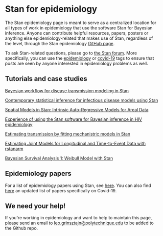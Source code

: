 # Stan for epidemiology

The Stan epidemiology page is meant to serve as a centralized location for all types of work in epidemiology that use the software Stan for Bayesian inference. Anyone can contribute helpful resources, papers, posters or anything else epidemiology-related that makes use of Stan, regardless of the level, through the Stan epidemiology [GitHub page](https://github.com/epidemiology-stan/epidemiology-stan.github.io).

To ask Stan-related questions, please go to [the Stan forum](https://discourse.mc-stan.org/). More specifically, you can use the [epidemiology](https://discourse.mc-stan.org/tag/epidemiology) or [covid-19](https://discourse.mc-stan.org/tag/covid-19) tags to ensure that posts are seen by anyone interested in epidemiology problems as well.

## Tutorials and case studies

[Bayesian workflow for disease transmission modeling in Stan](https://mc-stan.org/users/documentation/case-studies/boarding_school_case_study.html)

[Contemporary statistical inference for infectious disease models using Stan](https://www.sciencedirect.com/science/article/pii/S1755436519300325?via%3Dihub)

[Spatial Models in Stan: Intrinsic Auto-Regressive Models for Areal Data](https://mc-stan.org/users/documentation/case-studies/icar_stan.html)

[Experience of using the Stan software for Bayesian
inference in HIV epidemiology](https://www.ucl.ac.uk/population-health-sciences/sites/population-health-sciences/files/stirrup_nash_3april2019_0.pdf)

[Estimating transmission by fitting mechanistric models in Stan](https://jrmihalj.github.io/estimating-transmission-by-fitting-mechanistic-models-in-Stan/)

[Estimating Joint Models for Longitudinal and Time-to-Event Data with rstanarm](https://cran.r-project.org/web/packages/rstanarm/vignettes/jm.html)

[Bayesian Survival Analysis 1: Weibull Model with Stan](https://rstudio-pubs-static.s3.amazonaws.com/435225_07b4ab5afa824342a4680c9fb2de6098.html)


## Epidemiology papers
For a list of epidemiology papers using Stan, see [here](https://epidemiology-stan.github.io/papers). You can also find [here](https://discourse.mc-stan.org/t/stan-being-used-to-study-and-fight-coronavirus/14296/14) an updated list of papers specifically on Covid-19.

## We need your help!
If you're working in epidemiology and want to help to maintain this page, please send an email to <leo.grinsztajn@polytechnique.edu> to be added to the Github repo.

